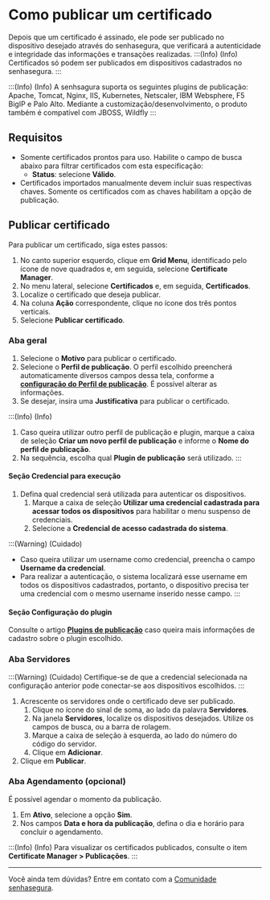 # Como publicar um certificado

Depois que um certificado é assinado, ele pode ser publicado no dispositivo desejado através do senhasegura, que verificará a autenticidade e integridade das informações e transações realizadas.
:::(Info) (Info)
Certificados só podem ser publicados em dispositivos cadastrados no senhasegura. 
:::

:::(Info) (Info)
A senhsagura suporta os seguintes plugins de publicação: Apache, Tomcat, Nginx, IIS, Kubernetes, Netscaler, IBM Websphere, F5 BigIP e Palo Alto. Mediante a customização/desenvolvimento, o produto também é compatível com JBOSS, Wildfly
:::

## Requisitos

* Somente certificados prontos para uso. Habilite o campo de busca abaixo para filtrar certificados com esta especificação:
    *  **Status**: selecione **Válido**.
* Certificados importados manualmente devem incluir suas respectivas chaves. Somente os certificados com as chaves habilitam a opção de publicação.

## Publicar certificado
Para publicar um certificado, siga estes passos:

1. No canto superior esquerdo, clique em **Grid Menu**, identificado pelo ícone de nove quadrados e, em seguida, selecione **Certificate Manager**.
2. No menu lateral, selecione **Certificados** e, em seguida, **Certificados**.
3. Localize o certificado que deseja publicar.
4. Na coluna **Ação** correspondente, clique no ícone dos três pontos verticais.
5. Selecione **Publicar certificado**.

### Aba geral

1. Selecione o **Motivo** para publicar o certificado.
2. Selecione o **Perfil de publicação**. O perfil escolhido preencherá automaticamente diversos campos dessa tela, conforme a [**configuração do Perfil de publicação**](/v3-33/docs/pt/how-to-set-up-the-publishing-profiles). É possível alterar as informações. 
3. Se desejar, insira uma **Justificativa** para publicar o certificado.

:::(Info) (Info)
1. Caso queira utilizar outro perfil de publicação e plugin, marque a caixa de seleção **Criar um novo perfil de publicação** e informe o **Nome do perfil de publicação**.
2. Na sequência, escolha qual **Plugin de publicação** será utilizado. 
:::

#### Seção Credencial para execução

1. Defina qual credencial será utilizada para autenticar os dispositivos.
    1. Marque a caixa de seleção **Utilizar uma credencial cadastrada para acessar todos os dispositivos** para habilitar o menu suspenso de credenciais.
    2. Selecione a **Credencial de acesso cadastrada do sistema**.

:::(Warning) (Cuidado)
* Caso queira utilizar um username como credencial, preencha o campo **Username da credencial**. 
* Para realizar a autenticação, o sistema localizará esse username em todos os dispositivos cadastrados, portanto, o dispositivo precisa ter uma credencial com o mesmo username inserido nesse campo.
:::

#### Seção Configuração do plugin
Consulte o artigo [**Plugins de publicação**](/v3-33/docs/pt/publishing-plugins) caso queira mais informações de cadastro sobre o plugin escolhido.

### Aba Servidores
:::(Warning) (Cuidado)
Certifique-se de que a credencial selecionada na configuração anterior pode conectar-se aos dispositivos escolhidos.
:::

1. Acrescente os servidores onde o certificado deve ser publicado.
    1. Clique no ícone do sinal de soma, ao lado da palavra **Servidores**.
    2. Na janela **Servidores**, localize os dispositivos desejados. Utilize os campos de busca, ou a barra de rolagem.
    3. Marque a caixa de seleção à esquerda, ao lado do número do código do servidor.
    4. Clique em **Adicionar**.
2. Clique em **Publicar**.

### Aba Agendamento (opcional)
É possível agendar o momento da publicação.

1. Em **Ativo**, selecione a opção **Sim**.
2. Nos campos **Data e hora da publicação**, defina o dia e horário para concluir o agendamento.

:::(Info) (Info)
Para visualizar os certificados publicados, consulte o item **Certificate Manager > Publicações**.
:::
***
Você ainda tem dúvidas? Entre em contato com a [Comunidade senhasegura](https://community.senhasegura.io/).


